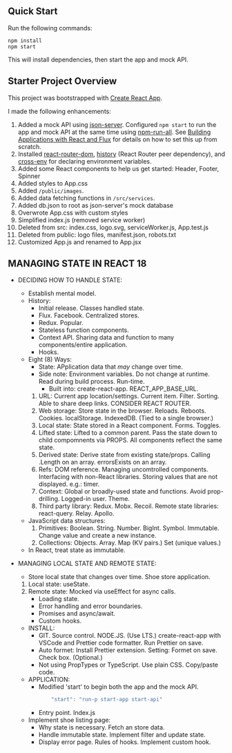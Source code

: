 ## Quick Start
Run the following commands:
```
npm install
npm start
```
This will install dependencies, then start the app and mock API.

## Starter Project Overview
This project was bootstrapped with [Create React App](https://github.com/facebook/create-react-app).

I made the following enhancements:
1. Added a mock API using [json-server](https://github.com/typicode/json-server). Configured `npm start` to run the app and mock API at the same time using [npm-run-all](https://www.npmjs.com/package/npm-run-all). See [Building Applications with React and Flux](https://app.pluralsight.com/library/courses/react-flux-building-applications/table-of-contents) for details on how to set this up from scratch.
2. Installed [react-router-dom](https://www.npmjs.com/package/react-router-dom), [history](https://www.npmjs.com/package/history) (React Router peer dependency), and [cross-env](https://www.npmjs.com/search?q=cross-env) for declaring environment variables.
3. Added some React components to help us get started: Header, Footer, Spinner
4. Added styles to App.css
5. Added `/public/images`.
6. Added data fetching functions in `/src/services`.
7. Added db.json to root as json-server's mock database
8. Overwrote App.css with custom styles
9. Simplified index.js (removed service worker)
10. Deleted from src: index.css, logo.svg, serviceWorker.js, App.test.js
11. Deleted from public: logo files, manifest.json, robots.txt
12. Customized App.js and renamed to App.jsx

## MANAGING STATE IN REACT 18

- DECIDING HOW TO HANDLE STATE:
    - Establish mental model.
    - History:
        - Initial release. Classes handled state.
        - Flux. Facebook. Centralized stores.
        - Redux. Popular.
        - Stateless function components.
        - Context API. Sharing data and function to many components/entire application.
        - Hooks.
    - Eight (8) Ways:
        - State: APplication data that *may* change over time.
        - Side note: Environment variables. Do not change at runtime. Read during build process. Run-time.
            - Built into: create-react-app. REACT_APP_BASE_URL.
        1. URL: Current app location/settings. Current item. Filter. Sorting. Able to share deep links. CONSIDER REACT ROUTER.
        2. Web storage: Store state in the browser. Reloads. Reboots. Cookies. localStorage. IndexedDB. (Tied to a single browser.)
        3. Local state: State stored in a React component. Forms. Toggles.
        4. Lifted state: Lifted to a common parent. Pass the state down to child compomnents via PROPS. All components reflect the same state.
        5. Derived state: Derive state from existing state/props. Calling .Length on an array. errorsExists on an array.
        6. Refs: DOM reference. Managing uncomtrolled components. Interfacing with non-React libraries. Storing values that are not displayed. e.g.: timer.
        7. Context: Global or broadly-used state and functions. Avoid prop-drilling. Logged-in user. Theme.
        8. Third party library: Redux. Mobx. Recoil. Remote state libraries: react-query. Relay. Apollo.
    - JavaScript data structures:
        1. Primitives: Boolean. String. Number. BigInt. Symbol. Immutable. Change value and create a new instance.
        2. Collections: Objects. Array. Map (KV pairs.) Set (unique values.)
    - In React, treat state as immutable.

- MANAGING LOCAL STATE AND REMOTE STATE:
    - Store local state that changes over time. Shoe store application.
    1. Local state: useState.
    2. Remote state: Mocked via useEffect for async calls.
        - Loading state.
        - Error handling and error boundaries.
        - Promises and async/await.
        - Custom hooks.
    - INSTALL: 
        - GIT. Source control. NODE.JS. (Use LTS.) create-react-app with VSCode and Prettier code formatter. Run Prettier on save.
        - Auto formet: Install Prettier extension. Setting: Formet on save. Check box. (Optional.)
        - Not using PropTypes or TypeScript. Use plain CSS. Copy/paste code.
    - APPLICATION:
        - Modified 'start' to begin both the app and the mock API.
            ```javascript
                "start": "run-p start-app start-api"
            ```
        - Entry point. Index.js
    - Implement shoe listing page:
        - Why state is necessary. Fetch an store data. 
        - Handle immutable state. Implement filter and update state.
        - Display error page. Rules of hooks. Implement custom hook.
